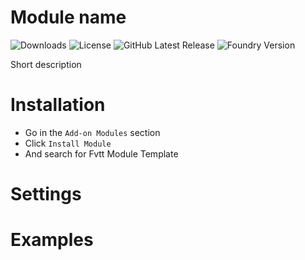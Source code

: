 # Module name
![Downloads](https://img.shields.io/github/downloads/bmarian/fvtt-module-template/total?style=for-the-badge)
![License](https://img.shields.io/github/license/bmarian/fvtt-module-template?style=for-the-badge)
![GitHub Latest Release](https://img.shields.io/github/release/bmarian/fvtt-module-template?style=for-the-badge)
![Foundry Version](https://img.shields.io/badge/FoundryVTT-0.7.6-blueviolet?style=for-the-badge)

Short description

# Installation
- Go in the `Add-on Modules` section
- Click `Install Module`
- And search for Fvtt Module Template

# Settings

# Examples

